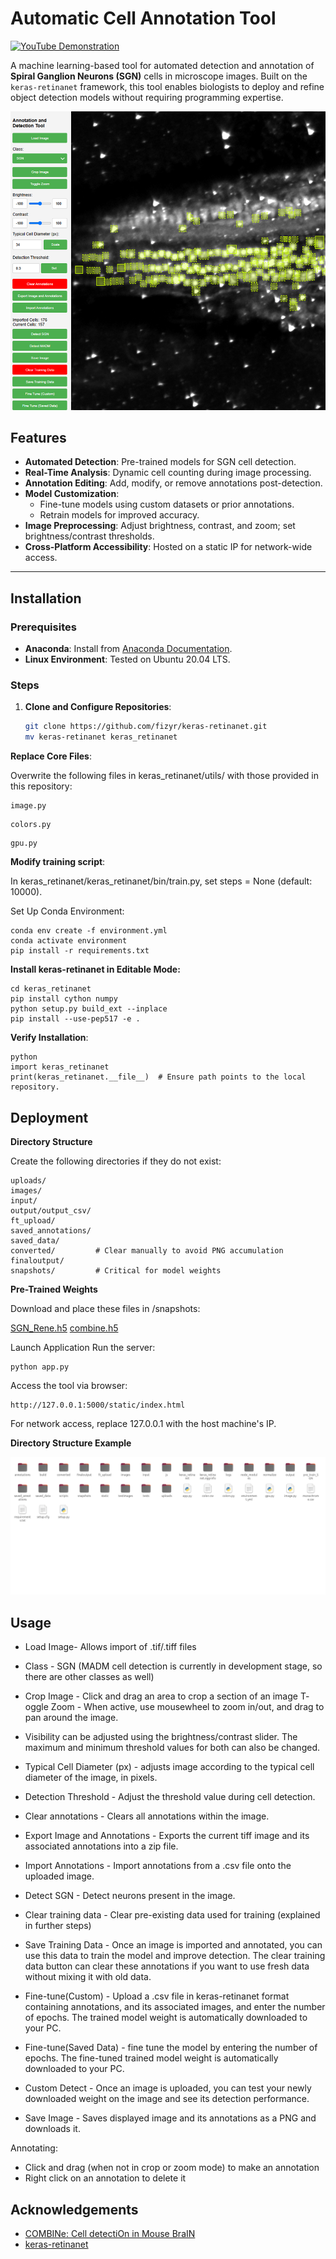 # Automatic Cell Annotation Tool

[![YouTube Demonstration](https://img.shields.io/badge/YouTube-Demonstration-red)](https://youtu.be/IhLrQrVeXEQ)

A machine learning-based tool for automated detection and annotation of **Spiral Ganglion Neurons (SGN)** cells in microscope images. Built on the `keras-retinanet` framework, this tool enables biologists to deploy and refine object detection models without requiring programming expertise.

![Screenshot](screenshots/image.png)

## Features

- **Automated Detection**: Pre-trained models for SGN cell detection.
- **Real-Time Analysis**: Dynamic cell counting during image processing.
- **Annotation Editing**: Add, modify, or remove annotations post-detection.
- **Model Customization**: 
  - Fine-tune models using custom datasets or prior annotations.
  - Retrain models for improved accuracy.
- **Image Preprocessing**: Adjust brightness, contrast, and zoom; set brightness/contrast thresholds.
- **Cross-Platform Accessibility**: Hosted on a static IP for network-wide access.

---

## Installation

### Prerequisites
- **Anaconda**: Install from [Anaconda Documentation](https://docs.anaconda.com/anaconda/install/index.html).
- **Linux Environment**: Tested on Ubuntu 20.04 LTS.

### Steps

1. **Clone and Configure Repositories**:
   ```bash
   git clone https://github.com/fizyr/keras-retinanet.git
   mv keras-retinanet keras_retinanet
   ```
**Replace Core Files**:

Overwrite the following files in keras_retinanet/utils/ with those provided in this repository:

```
image.py
```
```
colors.py
```
```
gpu.py
```
**Modify training script**:

In keras_retinanet/keras_retinanet/bin/train.py, set steps = None (default: 10000).

Set Up Conda Environment:


```
conda env create -f environment.yml
conda activate environment
pip install -r requirements.txt
```
**Install keras-retinanet in Editable Mode:**


```
cd keras_retinanet
pip install cython numpy
python setup.py build_ext --inplace
pip install --use-pep517 -e .
```

**Verify Installation**:

```
python
import keras_retinanet
print(keras_retinanet.__file__)  # Ensure path points to the local repository.
```

## Deployment
**Directory Structure**

Create the following directories if they do not exist:

```
uploads/
images/
input/
output/output_csv/
ft_upload/
saved_annotations/
saved_data/
converted/         # Clear manually to avoid PNG accumulation
finaloutput/
snapshots/         # Critical for model weights
```

**Pre-Trained Weights**

Download and place these files in /snapshots:

[SGN_Rene.h5](https://drive.google.com/file/d/10JCk6W6pC7nVWfHJ7Ew6xvyWLEeKxbV2/view?usp=sharing)
[combine.h5](https://drive.google.com/file/d/1ADUyTbD1wxKvsMnuvF0YZr5K9Wn5iwk3/view?usp=sharing)

Launch Application
Run the server:

```
python app.py
```
Access the tool via browser:

```
http://127.0.0.1:5000/static/index.html
```
For network access, replace 127.0.0.1 with the host machine's IP.

**Directory Structure Example**

![Screenshot](screenshots/image2.png)

## Usage

- Load Image- Allows import of .tif/.tiff files
- Class - SGN (MADM cell detection is currently in development stage, so there are other classes as well)
- Crop Image - Click and drag an area to crop a section of an image
T- oggle Zoom - When active, use mousewheel to zoom in/out, and drag to pan around the image.
- Visibility can be adjusted using the brightness/contrast slider. The maximum and minimum threshold values for both can also be changed.

- Typical Cell Diameter (px) - adjusts image according to the typical cell diameter of the image, in pixels.
- Detection Threshold - Adjust the threshold value during cell detection.
- Clear annotations - Clears all annotations within the image.
- Export Image and Annotations - Exports the current tiff image and its associated annotations into a zip file.
- Import Annotations - Import annotations from a .csv file onto the uploaded image.
- Detect SGN - Detect neurons present in the image.
- Clear training data - Clear pre-existing data used for training (explained in further steps)
- Save Training Data - Once an image is imported and annotated, you can use this data to train the model and improve detection. The clear training data button can clear these annotations if you want to use fresh data without mixing it with old data.
- Fine-tune(Custom) - Upload a .csv file in keras-retinanet format containing annotations, and its associated images, and enter the number of epochs. The trained model weight is automatically downloaded to your PC.
- Fine-tune(Saved Data) - fine tune the model by entering the number of epochs. The fine-tuned trained model weight is automatically downloaded to your PC.
- Custom Detect - Once an image is uploaded, you can test your newly downloaded weight on the image and see its detection performance.
- Save Image - Saves displayed image and its annotations as a PNG and downloads it.

Annotating:
- Click and drag (when not in crop or zoom mode) to make an annotation
- Right click on an annotation to delete it



## Acknowledgements

 - [COMBINe: Cell detectiOn in Mouse BraIN](https://github.com/yccc12/COMBINe/tree/main)
 - [keras-retinanet](https://github.com/fizyr/keras-retinanet)

